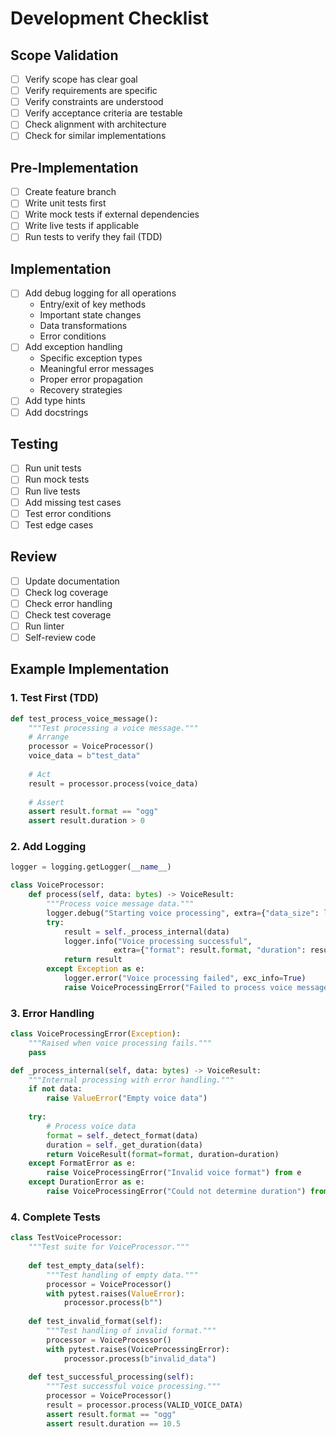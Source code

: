 # Development Checklist

## Scope Validation
- [ ] Verify scope has clear goal
- [ ] Verify requirements are specific
- [ ] Verify constraints are understood
- [ ] Verify acceptance criteria are testable
- [ ] Check alignment with architecture
- [ ] Check for similar implementations

## Pre-Implementation
- [ ] Create feature branch
- [ ] Write unit tests first
- [ ] Write mock tests if external dependencies
- [ ] Write live tests if applicable
- [ ] Run tests to verify they fail (TDD)

## Implementation
- [ ] Add debug logging for all operations
  - Entry/exit of key methods
  - Important state changes
  - Data transformations
  - Error conditions
- [ ] Add exception handling
  - Specific exception types
  - Meaningful error messages
  - Proper error propagation
  - Recovery strategies
- [ ] Add type hints
- [ ] Add docstrings

## Testing
- [ ] Run unit tests
- [ ] Run mock tests
- [ ] Run live tests
- [ ] Add missing test cases
- [ ] Test error conditions
- [ ] Test edge cases

## Review
- [ ] Update documentation
- [ ] Check log coverage
- [ ] Check error handling
- [ ] Check test coverage
- [ ] Run linter
- [ ] Self-review code

## Example Implementation

### 1. Test First (TDD)
```python
def test_process_voice_message():
    """Test processing a voice message."""
    # Arrange
    processor = VoiceProcessor()
    voice_data = b"test_data"
    
    # Act
    result = processor.process(voice_data)
    
    # Assert
    assert result.format == "ogg"
    assert result.duration > 0
```

### 2. Add Logging
```python
logger = logging.getLogger(__name__)

class VoiceProcessor:
    def process(self, data: bytes) -> VoiceResult:
        """Process voice message data."""
        logger.debug("Starting voice processing", extra={"data_size": len(data)})
        try:
            result = self._process_internal(data)
            logger.info("Voice processing successful", 
                       extra={"format": result.format, "duration": result.duration})
            return result
        except Exception as e:
            logger.error("Voice processing failed", exc_info=True)
            raise VoiceProcessingError("Failed to process voice message") from e
```

### 3. Error Handling
```python
class VoiceProcessingError(Exception):
    """Raised when voice processing fails."""
    pass

def _process_internal(self, data: bytes) -> VoiceResult:
    """Internal processing with error handling."""
    if not data:
        raise ValueError("Empty voice data")
    
    try:
        # Process voice data
        format = self._detect_format(data)
        duration = self._get_duration(data)
        return VoiceResult(format=format, duration=duration)
    except FormatError as e:
        raise VoiceProcessingError("Invalid voice format") from e
    except DurationError as e:
        raise VoiceProcessingError("Could not determine duration") from e
```

### 4. Complete Tests
```python
class TestVoiceProcessor:
    """Test suite for VoiceProcessor."""
    
    def test_empty_data(self):
        """Test handling of empty data."""
        processor = VoiceProcessor()
        with pytest.raises(ValueError):
            processor.process(b"")
    
    def test_invalid_format(self):
        """Test handling of invalid format."""
        processor = VoiceProcessor()
        with pytest.raises(VoiceProcessingError):
            processor.process(b"invalid_data")
    
    def test_successful_processing(self):
        """Test successful voice processing."""
        processor = VoiceProcessor()
        result = processor.process(VALID_VOICE_DATA)
        assert result.format == "ogg"
        assert result.duration == 10.5
``` 